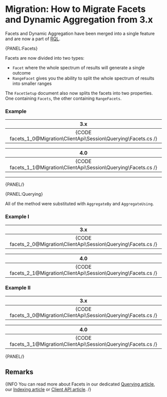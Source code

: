 # Migration: How to Migrate Facets and Dynamic Aggregation from 3.x

Facets and Dynamic Aggregation have been merged into a single feature and are now a part of [RQL](../../../../indexes/querying/what-is-rql).

{PANEL:Facets}

Facets are now divided into two types:

- `Facet` where the whole spectrum of results will generate a single outcome
- `RangeFacet` gives you the ability to split the whole spectrum of results into smaller ranges

The `FacetSetup` document also now splits the facets into two properties. One containing `Facets`, the other containing `RangeFacets`.

### Example

| 3.x |
|:---:|
| {CODE facets_1_0@Migration\ClientApi\Session\Querying\Facets.cs /} |

| 4.0 |
|:---:|
| {CODE facets_1_1@Migration\ClientApi\Session\Querying\Facets.cs /} |

---

{PANEL/}

{PANEL:Querying}

All of the method were substituted with `AggregateBy` and `AggregateUsing`.

### Example I

| 3.x |
|:---:|
| {CODE facets_2_0@Migration\ClientApi\Session\Querying\Facets.cs /} |

| 4.0 |
|:---:|
| {CODE facets_2_1@Migration\ClientApi\Session\Querying\Facets.cs /} |

### Example II

| 3.x |
|:---:|
| {CODE facets_3_0@Migration\ClientApi\Session\Querying\Facets.cs /} |

| 4.0 |
|:---:|
| {CODE facets_3_1@Migration\ClientApi\Session\Querying\Facets.cs /} |

{PANEL/}

## Remarks

{INFO You can read more about Facets in our dedicated [Querying article](../../../../indexes/querying/faceted-search), our [Indexing article](../../../../indexes/querying/faceted-search) or [Client API article](../../../../client-api/session/querying/how-to-query-a-spatial-index). /}
